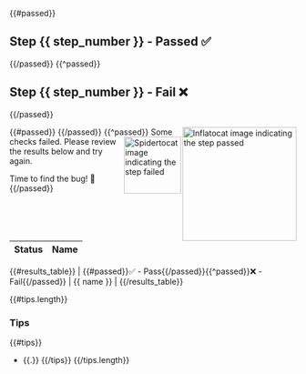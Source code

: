 {{#passed}}

## Step {{ step_number }} - Passed ✅

{{/passed}}
{{^passed}}

## Step {{ step_number }} - Fail ❌

{{/passed}}

{{#passed}}
<img src="https://octodex.github.com/images/inflatocat.png" align="right" height="200px" alt="Inflatocat image indicating the step passed" />
{{/passed}}
{{^passed}}
<img src="https://octodex.github.com/images/spidertocat.png" align="right" height="100px" alt="Spidertocat image indicating the step failed" />
Some checks failed. Please review the results below and try again.

Time to find the bug! 🤔
{{/passed}}

| Status | Name |
| --- | --- |
{{#results_table}}
| {{#passed}}✅ - Pass{{/passed}}{{^passed}}❌ - Fail{{/passed}} | {{ name }} |
{{/results_table}}

{{#tips.length}}

### Tips

{{#tips}}

- {{.}}
  {{/tips}}
  {{/tips.length}}
